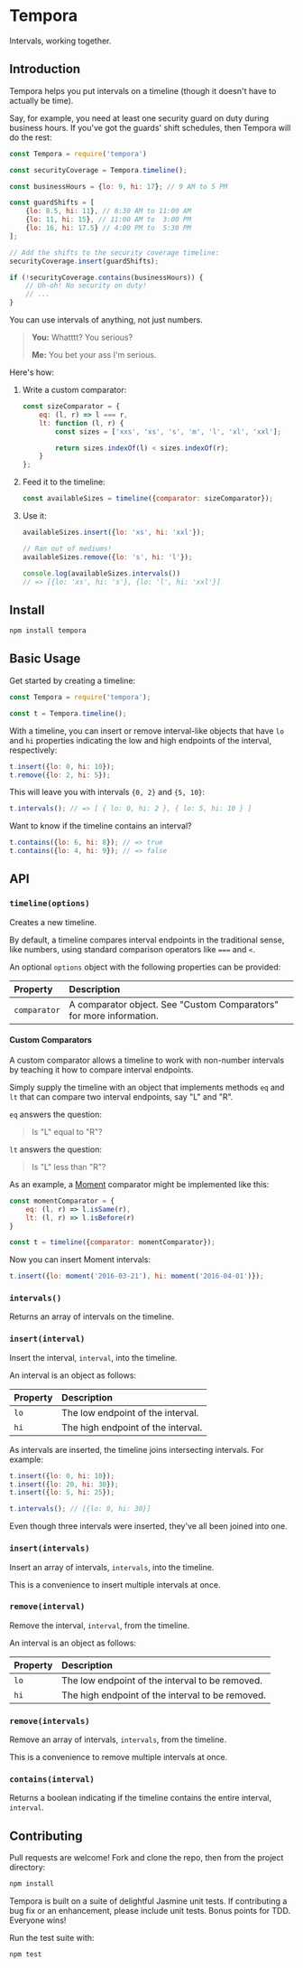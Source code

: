 # Tempora

Intervals, working together.

## Introduction

Tempora helps you put intervals on a timeline (though it doesn't have to actually be time).

Say, for example, you need at least one security guard on duty during business hours. If you've got the guards' shift schedules, then Tempora will do the rest:

```js
const Tempora = require('tempora')

const securityCoverage = Tempora.timeline();

const businessHours = {lo: 9, hi: 17}; // 9 AM to 5 PM

const guardShifts = [
    {lo: 8.5, hi: 11}, // 8:30 AM to 11:00 AM
    {lo: 11, hi: 15}, // 11:00 AM to  3:00 PM
    {lo: 16, hi: 17.5} // 4:00 PM to  5:30 PM
];

// Add the shifts to the security coverage timeline:
securityCoverage.insert(guardShifts);

if (!securityCoverage.contains(businessHours)) {
    // Uh-oh! No security on duty!
    // ...
}
```

You can use intervals of anything, not just numbers.

> **You:** Whatttt? You serious?
>
> **Me:** You bet your ass I'm serious.

Here's how:

1. Write a custom comparator:

    ```js
    const sizeComparator = {
        eq: (l, r) => l === r,
        lt: function (l, r) {
            const sizes = ['xxs', 'xs', 's', 'm', 'l', 'xl', 'xxl'];

            return sizes.indexOf(l) < sizes.indexOf(r);
        }
    };
    ```

2. Feed it to the timeline:

    ```js
    const availableSizes = timeline({comparator: sizeComparator});
    ```

3. Use it:

    ```js
    availableSizes.insert({lo: 'xs', hi: 'xxl'});

    // Ran out of mediums!
    availableSizes.remove({lo: 's', hi: 'l'});

    console.log(availableSizes.intervals())
    // => [{lo: 'xs', hi: 's'}, {lo: 'l', hi: 'xxl'}]
    ```

## Install

```sh
npm install tempora
```

## Basic Usage

Get started by creating a timeline:

```js
const Tempora = require('tempora');

const t = Tempora.timeline();
```

With a timeline, you can insert or remove interval-like objects that have `lo` and `hi` properties indicating the low and high endpoints of the interval, respectively:

```js
t.insert({lo: 0, hi: 10});
t.remove({lo: 2, hi: 5});
```

This will leave you with intervals `{0, 2}` and `{5, 10}`:

```js
t.intervals(); // => [ { lo: 0, hi: 2 }, { lo: 5, hi: 10 } ]
```

Want to know if the timeline contains an interval?

```js
t.contains({lo: 6, hi: 8}); // => true
t.contains({lo: 4, hi: 9}); // => false
```

## API

### `timeline(options)`

Creates a new timeline.

By default, a timeline compares interval endpoints in the traditional sense, like numbers, using standard comparison operators like `===` and `<`.

An optional `options` object with the following properties can be provided:

| Property     | Description                                                         |
| :----------- | :------------------------------------------------------------------ |
| `comparator` | A comparator object. See "Custom Comparators" for more information. |

#### Custom Comparators

A custom comparator allows a timeline to work with non-number intervals by teaching it how to compare interval endpoints.

Simply supply the timeline with an object that implements methods `eq` and `lt` that can compare two interval endpoints, say "L" and "R".

`eq` answers the question:

> Is "L" equal to "R"?

`lt` answers the question:

> Is "L" less than "R"?

As an example, a [Moment](http://momentjs.com) comparator might be implemented like this:

```js
const momentComparator = {
    eq: (l, r) => l.isSame(r),
    lt: (l, r) => l.isBefore(r)
}

const t = timeline({comparator: momentComparator});
```

Now you can insert Moment intervals:

```js
t.insert({lo: moment('2016-03-21'), hi: moment('2016-04-01')});
```

### `intervals()`

Returns an array of intervals on the timeline.

### `insert(interval)`

Insert the interval, `interval`, into the timeline.

An interval is an object as follows:

| Property | Description                        |
| :------- | :--------------------------------- |
| `lo`     | The low endpoint of the interval.  |
| `hi`     | The high endpoint of the interval. |

As intervals are inserted, the timeline joins intersecting intervals. For example:

```js
t.insert({lo: 0, hi: 10});
t.insert({lo: 20, hi: 30});
t.insert({lo: 5, hi: 25});

t.intervals(); // [{lo: 0, hi: 30}]
```

Even though three intervals were inserted, they've all been joined into one.

### `insert(intervals)`

Insert an array of intervals, `intervals`, into the timeline.

This is a convenience to insert multiple intervals at once.

### `remove(interval)`

Remove the interval, `interval`, from the timeline.

An interval is an object as follows:

| Property | Description                                      |
| :------- | :----------------------------------------------- |
| `lo`     | The low endpoint of the interval to be removed.  |
| `hi`     | The high endpoint of the interval to be removed. |

### `remove(intervals)`

Remove an array of intervals, `intervals`, from the timeline.

This is a convenience to remove multiple intervals at once.

### `contains(interval)`

Returns a boolean indicating if the timeline contains the entire interval, `interval`.

## Contributing

Pull requests are welcome! Fork and clone the repo, then from the project directory:

```sh
npm install
```

Tempora is built on a suite of delightful Jasmine unit tests. If contributing a bug fix or an enhancement, please include unit tests. Bonus points for TDD. Everyone wins!

Run the test suite with:

```sh
npm test
```
